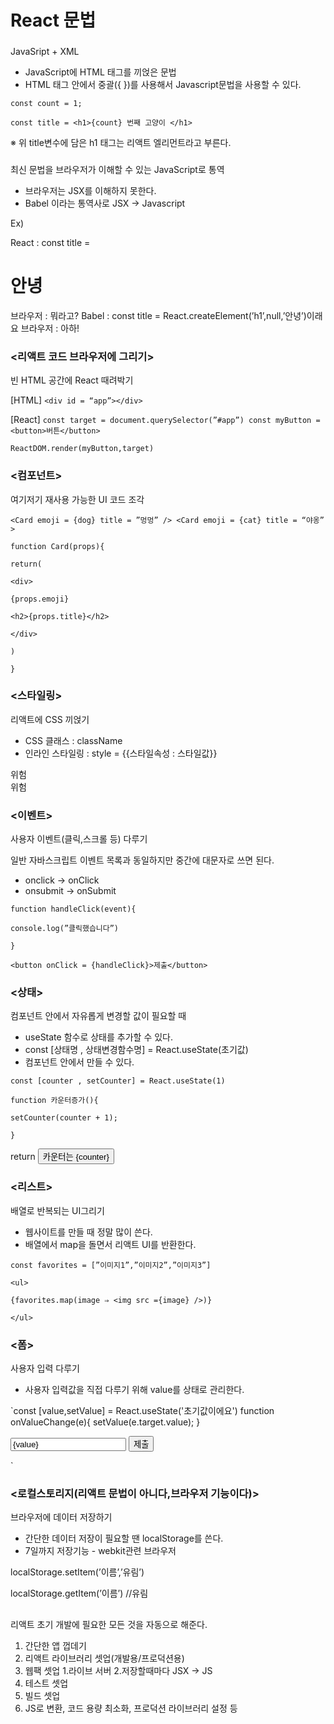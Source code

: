 # React 문법
### <JSX>

JavaSript + XML

- JavaScript에 HTML 태그를 끼얹은 문법
- HTML 태그 안에서 중괄({ })를 사용해서 Javascript문법을 사용할 수 있다.

`const count = 1;`

`const title = <h1>{count} 번째 고양이 </h1>`

※ 위 title변수에 담은 h1 태그는 리액트 엘리먼트라고 부른다.

### <Babel>

최신 문법을 브라우저가 이해할 수 있는 JavaScript로 통역

- 브라우저는 JSX를 이해하지 못한다.
- Babel 이라는 통역사로 JSX → Javascript

Ex)

React : const title = <h1>안녕</h1>
브라우저 : 뭐라고?
Babel : const title = React.createElement(’h1’,null,’안녕’)이래요
브라우저 : 아하!

### <리액트 코드 브라우저에 그리기>

빈 HTML 공간에 React 때려박기

[HTML]
`<div id = “app”></div>`

[React]
`const target = document.querySelector(”#app”)
const myButton = <button>버튼</button>`

`ReactDOM.render(myButton,target)`

### <컴포넌트>

여기저기 재사용 가능한 UI 코드 조각

`<Card emoji = {dog} title = ”멍멍” />
<Card emoji = {cat} title = “야옹” >`

`function Card(props){`

`return(`

`<div>`

`{props.emoji}`

`<h2>{props.title}</h2>`

`</div>`

`)`

`}`

### <스타일링>

리액트에 CSS 끼얹기

- CSS 클래스 : className
- 인라인 스타일링 : style = {{스타일속성 : 스타일값}}

<div className = “danger”>위험</div>
<div style = {{color : ‘red’}}>위험</div>

### <이벤트>

사용자 이벤트(클릭,스크롤 등) 다루기

일반 자바스크립트 이벤트 목록과 동일하지만 중간에 대문자로 쓰면 된다.

- onclick → onClick
- onsubmit → onSubmit

`function handleClick(event){`

`console.log(”클릭했습니다”)`

`}`

`<button onClick = {handleClick}>제출</button>`

### <상태>

컴포넌트 안에서 자유롭게 변경할 값이 필요할 때

- useState 함수로 상태를 추가할 수 있다.
- const [상태명 , 상태변경함수명] = React.useState(초기값)
- 컴포넌트 안에서 만들 수 있다.

`const [counter , setCounter] = React.useState(1)`

`function 카운터증가(){`

`setCounter(counter + 1);`

`}`

return <button onClick = {카운터증가}>카운터는 {counter}</button>

### <리스트>

배열로 반복되는 UI그리기

- 웹사이트를 만들 때 정말 많이 쓴다.
- 배열에서 map을 돌면서 리액트 UI를 반환한다.

`const favorites = [”이미지1”,”이미지2”,”이미지3”]`

`<ul>`

`{favorites.map(image ⇒ <img src ={image} />)}`

`</ul>`

### <폼>

사용자 입력 다루기

- 사용자 입력값을 직접 다루기 위해 value를 상태로 관리한다.

`const [value,setValue] = React.useState('초기값이에요')
function onValueChange(e){
setValue(e.target.value);
}
<form onSubmit = {handleSubmit}>
<input value={value} onChange={onValueChange} />
<button type="submit">제출</button>
</form>`

### <로컬스토리지(리액트 문법이 아니다,브라우저 기능이다)>

브라우저에 데이터 저장하기

- 간단한 데이터 저장이 필요할 땐 localStorage를 쓴다.
- 7일까지 저장기능 - webkit관련 브라우저

localStorage.setItem(’이름’,’유림’)

localStorage.getItem(’이름’) //유림

## **<create-react-app>**

리액트 초기 개발에 필요한 모든 것을 자동으로 해준다.

1. 간단한 앱 껍데기
2. 리액트 라이브러리 셋업(개발용/프로덕션용)
3. 웹팩 셋업
1.라이브 서버
2.저장할때마다 JSX -> JS
4. 테스트 셋업
5. 빌드 셋업
1. JS로 변환, 코드 용량 최소화, 프로덕션 라이브러리 설정 등
